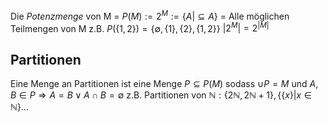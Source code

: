 Die _Potenzmenge_ von M = $P(M) := 2^M := \{A | \subseteq A\}$ = Alle möglichen Teilmengen von M
z.B. $P(\{1,2\})=\{\emptyset,\{1\},\{2\},\{1,2\}\}$
$|2^M|=2^{|M|}$

## Partitionen
Eine Menge an Partitionen ist eine Menge $P\subseteq P(M)$ sodass $\cup P = M$ und $A, B \in P ⇒ A=B ∨ A \cap B = \emptyset$
z.B. Partitionen von $\mathbb{N}: \{2\mathbb{N},2\mathbb{N}+1\}, \{\{x\} | x\in\mathbb{N}\}...$
